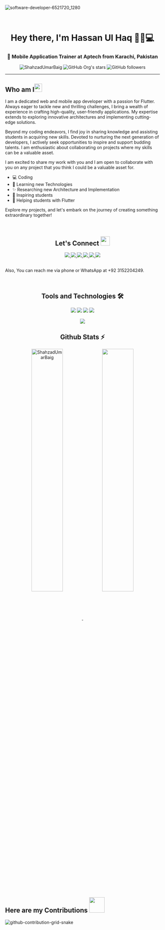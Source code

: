 <!-- Intor -->

![software-developer-6521720_1280](https://github.com/Hassanulhaq52/Hassanulhaq52/assets/81625175/c60e686e-20ab-4f92-9c9d-8f7e5ae06582)

<br/>

<h1 align="center">Hey there, I'm Hassan Ul Haq 👋🏻💻</h1>
<!-- Tagline -->
<h3 align="center">🚀 Mobile Application Trainer at Aptech from Karachi, Pakistan</h3>



<!-- Badges -->
<div align="center">
      <img src="https://komarev.com/ghpvc/?username=hassanulhaq52&label=Profile%20views&color=0e75b6&style=flat" alt="ShahzadUmarBaig" />
      <img alt="GitHub Org's stars" src="https://img.shields.io/github/stars/hassanulhaq52?style=social"> 
      <img alt="GitHub followers" src="https://img.shields.io/github/followers/hassanulhaq52?style=social">
</div>
<hr/>

<!-- Who I am Section -->
<h2 align="left">Who am I<img src="https://media.giphy.com/media/pDh3IDoUswmZrqdRip/giphy.gif" height="27px" width="25px"></h2>

I am a dedicated web and mobile app developer with a passion for Flutter. Always eager to tackle new and thrilling challenges, I bring a wealth of experience in crafting high-quality, user-friendly applications. My expertise extends to exploring innovative architectures and implementing cutting-edge solutions.

Beyond my coding endeavors, I find joy in sharing knowledge and assisting students in acquiring new skills. Devoted to nurturing the next generation of developers, I actively seek opportunities to inspire and support budding talents. I am enthusiastic about collaborating on projects where my skills can be a valuable asset.

I am excited to share my work with you and I am open to collaborate with you on any project that you think I could be a valuable asset for.

- 💻 Coding
- 🌱 Learning new Technologies
- ✨ Researching new Architecture and Implementation
- 📢 Inspiring students
- 🎯 Helping students with Flutter

Explore my projects, and let's embark on the journey of creating something extraordinary together!

<br/>

<h2 align="center"> Let's Connect <img src="https://media.giphy.com/media/jOz35yxbuhvVQDKrce/giphy.gif" height="30px" width="30px"></h2>

<div align="center">
      <a href="https://github.com/Hassanulhaq52/">
        <img src="https://img.shields.io/badge/Github-211F1F?style=for-the-badge&logo=GitHub&logoColor=ffffff">
      </a>
      <a href="https://www.linkedin.com/in/hassanulhaque/">
        <img src="https://img.shields.io/badge/Linkedin-0077B5?style=for-the-badge&logo=Linkedin&logoColor=ffffff">
      </a>
      <a href="https://www.facebook.com/hassan.ulhaq.9638">
        <img src="https://img.shields.io/badge/Facebook-1877F2?style=for-the-badge&logo=Facebook&logoColor=ffffff">
      </a>
      <a href="mailto:Hassanulhaq214@gmail.com">
        <img src="https://img.shields.io/badge/Gmail-D44638?style=for-the-badge&logo=gmail&logoColor=ffffff">
      </a>
      <a href="https://stackoverflow.com/users/23211102/hassan-ul-haq">
        <img src="https://img.shields.io/badge/Stack_Overflow-FE7A16?style=for-the-badge&logo=stack-overflow&logoColor=white" />
      </a>
      <a href="https://medium.com/@Hassan-Ul-Haq">
        <img src="https://img.shields.io/badge/Medium-12100E?style=for-the-badge&logo=medium&logoColor=white" />
      </a>
</div>

<br/>

Also, You can reach me via phone or WhatsApp at +92 3152204249.

<br/>

<!-- Tools and Technology Section -->
<h2 align="center">Tools and Technologies 🛠</h2>
<div align="center">
  <img src="https://img.shields.io/badge/Flutter-02569B?style=for-the-badge&logo=flutter&logoColor=white" />
  <img src="https://img.shields.io/badge/Dart-0175C2?style=for-the-badge&logo=dart&logoColor=white" />
  <img src="https://img.shields.io/badge/firebase-ffca28?style=for-the-badge&logo=firebase&logoColor=white" />
  <img src="https://img.shields.io/badge/Git-F05032?style=for-the-badge&logo=git&logoColor=white" />

<br>
<br>
  <img align="center" src="https://github-readme-stats.vercel.app/api/top-langs/?username=hassanulhaq52&theme=dark&layout=compact&langs_count=30&hide_title=true"/>
</div>

<!-- Github Stats Section -->
<h2 align="center">Github Stats ⚡</h2>
<p align=center>
  <div align=center>
    <a href="https://github.com/hassanulhaq52/github-readme-streak-stats" title="Go to Source">
      <img align="center" width="45%" src="https://github-readme-streak-stats.herokuapp.com/?user=hassanulhaq52&theme=react&border=61dafb&hide_border=true" alt="ShahzadUmarBaig" />
    </a>
    <a href="https://github.com/hassanulhaq52/github-readme-stats" title="Go to Source">
      <img align="center" width="45%" src="https://github-readme-stats.vercel.app/api?username=hassanulhaq52&show_icons=true&theme=react&border_color=61dafb&hide_border=true" />
    </a>
  </div>
</p>


<!-- My Contribution Section -->
<h2 align="left">Here are my Contributions <img src="https://media.giphy.com/media/f7Ox8bCtiirhtPXR1h/giphy.gif" height="50px" width="50px"></h2>



![github-contribution-grid-snake](https://github.com/Hassanulhaq52/Hassanulhaq52/assets/81625175/361894ea-8672-463c-9c78-bfc2be99c437)

<!--![snake gif](https://github.com/hassanulhaq52/hassanulhaq52/blob/output/github-contribution-grid-snake.svg) -->
